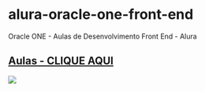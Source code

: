 # alura-oracle-one-front-end
Oracle ONE - Aulas de Desenvolvimento Front End - Alura

## [Aulas - CLIQUE AQUI](https://#/)

![](https://###.#####jpg)
